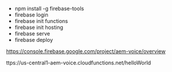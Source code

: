    * npm install -g firebase-tools
   * firebase login
   * firebase init functions
   * firebase init hosting
   * firebase serve
   * firebase deploy

https://console.firebase.google.com/project/aem-voice/overview

ttps://us-central1-aem-voice.cloudfunctions.net/helloWorld
